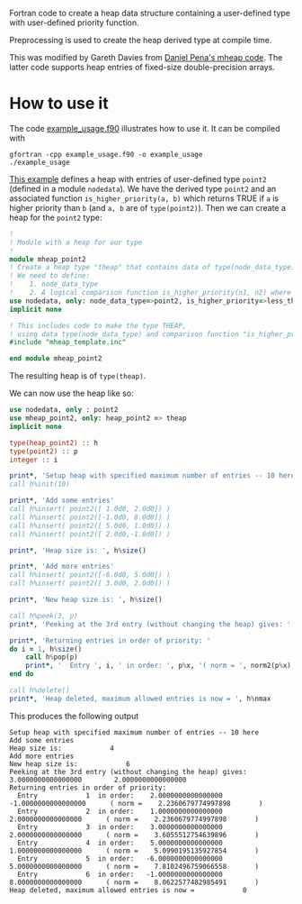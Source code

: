 Fortran code to create a heap data structure containing a user-defined type with user-defined priority function.

Preprocessing is used to create the heap derived type at compile time.

This was modified by Gareth Davies from [Daniel Pena's mheap
code](https://github.com/trifling/mheap). The latter code supports heap
entries of fixed-size double-precision arrays.

# How to use it

The code [example_usage.f90](example_usage.f90) illustrates how to use it. It can be compiled with
```
gfortran -cpp example_usage.f90 -o example_usage
./example_usage
```

[This example](example_usage.f90) defines a heap with entries of user-defined type `point2` (defined in a module `nodedata`). We have the derived type `point2` and an associated function `is_higher_priority(a, b)` which returns TRUE if `a` is higher priority than `b` (and `a, b` are of `type(point2)`). Then we can create a heap for the `point2` type:
```fortran
!
! Module with a heap for our type
!
module mheap_point2
! Create a heap type "theap" that contains data of type(node_data_type)
! We need to define:
!    1. node_data_type
!    2. A logical comparison function is_higher_priority(n1, n2) where n1, n2 are type(node_data_type)
use nodedata, only: node_data_type=>point2, is_higher_priority=>less_than
implicit none

! This includes code to make the type THEAP, 
! using data type(node_data_type) and comparison function "is_higher_priority"
#include "mheap_template.inc"

end module mheap_point2
```
The resulting heap is of `type(theap)`.

We can now use the heap like so:
```fortran
use nodedata, only : point2
use mheap_point2, only: heap_point2 => theap
implicit none

type(heap_point2) :: h
type(point2) :: p
integer :: i

print*, 'Setup heap with specified maximum number of entries -- 10 here'
call h%init(10)

print*, 'Add some entries'
call h%insert( point2([ 1.0d0, 2.0d0]) )
call h%insert( point2([-1.0d0, 8.0d0]) )
call h%insert( point2([ 5.0d0, 1.0d0]) )
call h%insert( point2([ 2.0d0,-1.0d0]) )

print*, 'Heap size is: ', h%size()

print*, 'Add more entries'
call h%insert( point2([-6.0d0, 5.0d0]) )
call h%insert( point2([ 3.0d0, 2.0d0]) )

print*, 'New heap size is: ', h%size()

call h%peek(3, p)
print*, 'Peeking at the 3rd entry (without changing the heap) gives: ', p%x

print*, 'Returning entries in order of priority: '
do i = 1, h%size()
    call h%pop(p) 
    print*, '  Entry ', i, ' in order: ', p%x, '( norm = ', norm2(p%x), ' )'
end do

call h%delete()
print*, 'Heap deleted, maximum allowed entries is now = ', h%nmax
```

This produces the following output
```
Setup heap with specified maximum number of entries -- 10 here
Add some entries
Heap size is:            4
Add more entries
New heap size is:            6
Peeking at the 3rd entry (without changing the heap) gives:    3.0000000000000000        2.0000000000000000     
Returning entries in order of priority: 
  Entry            1  in order:    2.0000000000000000       -1.0000000000000000      ( norm =    2.2360679774997898       )
  Entry            2  in order:    1.0000000000000000        2.0000000000000000      ( norm =    2.2360679774997898       )
  Entry            3  in order:    3.0000000000000000        2.0000000000000000      ( norm =    3.6055512754639896       )
  Entry            4  in order:    5.0000000000000000        1.0000000000000000      ( norm =    5.0990195135927854       )
  Entry            5  in order:   -6.0000000000000000        5.0000000000000000      ( norm =    7.8102496759066558       )
  Entry            6  in order:   -1.0000000000000000        8.0000000000000000      ( norm =    8.0622577482985491       )
Heap deleted, maximum allowed entries is now =            0
```
